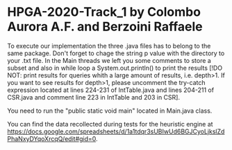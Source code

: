 # HPGA-2020-Track_1 by Colombo Aurora A.F. and Berzoini Raffaele

To execute our implementation the three .java files has to belong to the same package. Don't forget to chage the string p value with the directory to your .txt file.
In the Main threads we left you some comments to store a subset and also in while loop a System.out.println() to print the results 
[!DO NOT: print results for queries whith a large amount of results, i.e. depth>1. If you want to see results for depth>1, please uncomment the try-catch expression located at lines 224-231 of IntTable.java and lines 204-211 of CSR.java and comment line 223 in IntTable and 203 in CSR].

You need to run the "public static void main" located in Main.java class. 

You can find the data recollected during tests for the heuristic engine at https://docs.google.com/spreadsheets/d/1a1tdqr3sUBIwUd6BGJCyoLjkslZdPhaNxyDYqoXrcqQ/edit#gid=0.
